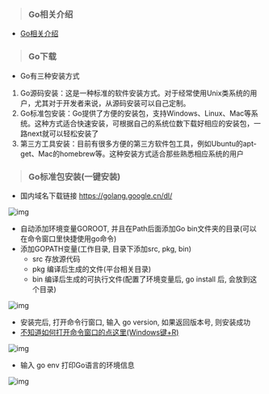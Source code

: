 > ### Go相关介绍

- [Go相关介绍](http://docscn.studygolang.com/doc/faq#由来)

> ### Go下载

- Go有三种安装方式

1. Go源码安装：这是一种标准的软件安装方式。对于经常使用Unix类系统的用户，尤其对于开发者来说，从源码安装可以自己定制。
2. Go标准包安装：Go提供了方便的安装包，支持Windows、Linux、Mac等系统。这种方式适合快速安装，可根据自己的系统位数下载好相应的安装包，一路next就可以轻松安装了
3. 第三方工具安装：目前有很多方便的第三方软件包工具，例如Ubuntu的apt-get、Mac的homebrew等。这种安装方式适合那些熟悉相应系统的用户

> ### Go标准包安装(一键安装)

- 国内域名下载链接 https://golang.google.cn/dl/

![img](https://box.kancloud.cn/e25663f50dc21fc67d6e4f72be84ecf4_1013x411.png)

- 自动添加环境变量GOROOT, 并且在Path后面添加Go bin文件夹的目录(可以在命令窗口里快捷使用go命令)
- 添加GOPATH变量(工作目录, 目录下添加src, pkg, bin)
  - src 存放源代码
  - pkg 编译后生成的文件(平台相关目录)
  - bin 编译后生成的可执行文件(配置了环境变量后, go install 后, 会放到这个目录)

![img](https://box.kancloud.cn/4ce000b1e56047f774f9bca2e29bfac3_1425x701.png)

- 安装完后, 打开命令行窗口, 输入 go version, 如果返回版本号, 则安装成功
- [不知道如何打开命令窗口的点这里(Windows键+R)](https://jingyan.baidu.com/article/29697b91283b38ab20de3c2a.html)

![img](https://box.kancloud.cn/dd6a6ce0258d897074bc8ad86b36c909_708x306.png)

- 输入 go env 打印Go语言的环境信息

![img](https://box.kancloud.cn/d5af5a26a2b4094f3c3f0c0fa452681c_915x460.png)